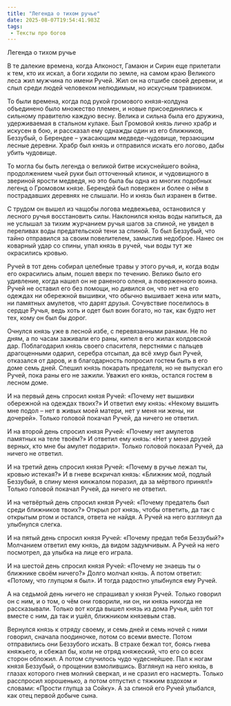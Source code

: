 ```yaml
---
title: "Легенда о тихом ручье"
date: 2025-08-07T19:54:41.983Z
tags:
 - Тексты про богов
---
```


Легенда о тихом ручье

В те далекие времена, когда Алконост, Гамаюн и Сирин еще прилетали к
тем, кто их искал, а боги ходили по земле, на самом краю Великого леса
жил мужчина по имени Ручей. Жил он на отшибе своей деревни, и слыл среди
людей человеком нелюдимым, но искусным травником.

То были времена, когда под рукой громового князя-колдуна объединено было
множество племен, и новые присоединялись к сильному правителю каждую
весну. Велика и сильна была его дружина, удерживаемая в стальном кулаке.
Был Громовой князь лично храбр и искусен в бою, и рассказал ему однажды
один из его ближников, Беззубый, о Берендее – ужасающим
медведе-чудовище, терзающим лесные деревни. Храбр был князь и отправился
искать его логово, дабы убить чудовище.

То могла бы быть легенда о великой битве искуснейшего война,
продолжением чьей руки был отточенный клинок, и чудовищного в звериной
ярости медведя, но это была бы одна из многих подобных легенд о Громовом
князе. Берендей был повержен и более о нём в пострадавших деревнях не
слышали. Но и князь был изранен в битве.

С трудом он вышел из чащобы логова медвежьева, остановился у лесного
ручья восстановить силы. Наклонился князь воды напиться, да не услышал
за тихим журчанием ручья шагов за спиной, не увидел в переливах воды
предательской тени за спиной. То был Беззубый, что тайно отправился за
своим повелителем, замыслив недоброе. Нанес он коварный удар со спины,
упал князь в ручей, чьи воды тут же окрасились кровью.

Ручей в тот день собирал целебные травы у этого ручья, и, когда воды его
окрасились алым, пошел вверх по течению. Велико было его удивление,
когда нашел он не раненого оленя, а поверженного воина. Ручей не оставил
его без помощи, но дивился он, что нет на его одеждах ни обережной
вышивки, что обычно вышивает жена или мать, ни памятных амулетов, что
дарят друзья. Сочувствие поселилось в сердце Ручья, ведь хоть и одет был
воин богато, но так, как будто нет тех, кому он был бы дорог.

Очнулся князь уже в лесной избе, с перевязанными ранами. Не по дням, а
по часам заживали его раны, кипел в его жилах колдовской дар.
Поблагодарил князь своего спасителя, перстнями с пальцев драгоценными
одарил, серебра отсыпал, да всё хмур был Ручей, отказался от даров, и в
благодарность попросил гостем быть в его доме семь дней. Спешил князь
покарать предателя, но не выпускал его Ручей, пока раны его не зажили.
Уважил его князь, остался гостем в лесном доме.

И на первый день спросил князя Ручей: «Почему нет вышивки обережной на
одеждах твоих?» И ответил ему князь: «Некому вышить мне подол – нет в
живых моей матери, нет у меня ни жены, ни дочерей». Только головой
покачал Ручей, да ничего не ответил.

И на второй день спросил князя Ручей: «Почему нет амулетов памятных на
теле твоём?» И ответил ему князь: «Нет у меня друзей верных, кто мне бы
амулет подарил». Только головой показал Ручей, да ничего не ответил.

И на третий день спросил князя Ручей: «Почему в ручье лежал ты, кровью
истекая?» И в гневе вскричал князь: «Ближник мой, подлый Беззубый, в
спину меня кинжалом поразил, да за мёртвого принял!» Только головой
покачал Ручей, да ничего не ответил.

И на четвёртый день спросил князя Ручей: «Почему предатель был среди
ближников твоих?» Открыл рот князь, чтобы ответить, да так с открытым
ртом и остался, ответа не найдя. А Ручей на него взглянул да улыбнулся
слегка.

И на пятый день спросил князя Ручей: «Почему предал тебя Беззубый?»
Молчанием ответил ему князь, да видом задумчивым. А Ручей на него
посмотрел, да улыбка на лице его играла.

И на шестой день спросил князя Ручей: «Почему не знаешь ты о ближнике
своём ничего?» Долго молчал князь. А потом ответил: «Потому, что глупцом
я был». И тогда радостно улыбнулся ему Ручей.

А на седьмой день ничего не спрашивал у князя Ручей. Только говорил он с
ним, и о том, о чём они говорили, ни он, ни князь никогда не
рассказывали. Только вот когда вышел князь из дома Ручья, шёл тот вместе
с ним, да так и ушёл, ближником князевым став.

Вернулся князь к отряду своему, и семь дней и семь ночей с ними говорил,
сначала поодиночке, потом со всеми вместе. Потом отправились они
Беззубого искать. В страхе бежал тот, боясь гнева княжьего, и сбежал бы,
коли не отряд княжеский, что его со всех сторон обложил. А потом
случилось чудо чудеснейшее. Пал к ногам князя Беззубый, о прощении
взмолившись. Взглянул на него князь, в глазах которого гнев молний
сверкал, и не сразил его насмерть. Только расспросил хорошенько, а потом
отпустил с тяжким вздохом и словами: «Прости глупца за Сойку». А за
спиной его Ручей улыбался, как отец первой добыче сына.

